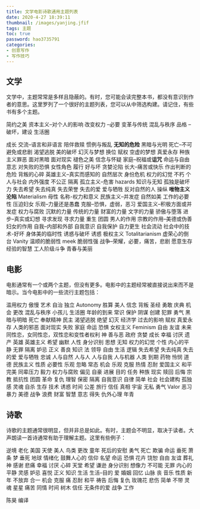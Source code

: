 ```yaml
---
title: 文学电影诗歌通用主题列表
date: 2020-4-27 18:39:11
thumbnail: /images/yanjing.jfif
tags: 主题
toc: true
password: hao3735791
categories:
- 创意写作
- 写作技巧
---
```


## 文学

文学中，主题常常是多样且隐蔽的。有时，您可能会读完整本书，都没有意识到作者的意思。这里罗列了一个很好的主题列表，您可以从中筛选构建。请记住，有些书有多个主题。

简约之美
资本主义–对个人的影响
改变权力 –必要
变革与传统
混乱与秩序
品格 –破坏，建设
生活圈
<!-- more -->
成长
交流–语言和非语言
陪伴救赎
惯例与叛乱
**无知的危险**
黑暗与光明
死亡–不可避免或悲剧
渴望逃脱
美的破坏
幻灭与梦想
换位
赋权
空虚的梦想
真爱永存
种族主义罪恶
面对黑暗
面对现实
褪色之美
信念与怀疑
家庭–祝福或**诅咒**
命运与自由意志
对失败的恐惧
女性角色
履行
好与坏
贪婪沦陷
长大–痛苦或快乐
作出判断的危险
背叛的心碎
英雄主义–真实而感知的
自然层次
身份危机
权力的幻觉
不朽
个人与社会
内外强度
不公正
隔离
孤立主义–危害 hazards
知识与无知
孤独是破坏力 
失去希望
失去纯真
失去荣誉
失去的爱
爱与牺牲
反对自然的人
操纵
**唯物主义沦陷** Materialism
母性
名称-权力和意义
民族主义–并发症
自然如美
工作的必要性
压迫妇女
乐观–力量还是愚蠢
克服–恐惧，虚弱，恶习
爱国主义–积极方面或并发症
权力与腐败
沉默的力量
传统的力量
财富的力量
文字的力量
骄傲与堕落
进步–真实或幻想
寻求发现
寻求力量
重生
团圆
男人的作用
宗教的作用–美德或伪善
妇女的作用
自我–内部和外部
自我意识
自我保护
自力更生
社会流动
社会中的技术-好坏
身体美的临时性
诱惑与破坏 诱惑
极权主义 Totalitarianism
虚荣心的倒台 Vanity
温顺的脆弱性 meek
脆弱性强
战争–荣耀，必要，痛苦，悲剧
愿意生存
经验的智慧
工人阶级斗争
青春与美丽

## 电影

电影通常有一个或两个主题，但没有更多。电影中的主题经常被直接说出来而不是暗示。当今电影中的一些流行主题包括：

滥用权力
傲慢
艺术
自治 独立 Autonomy
胜算
美人
信念
背叛
圣经
勇敢
庆典
机会
更改
混乱与秩序
小孩儿
生活圈
年龄的到来
常识
保护
阴谋
创建
犯罪
勇气
黑暗与明暗
死亡
奉献精神
民主
渴望逃脱
绝望
幻灭
经济学
过去的影响
赋权
真爱永存
人类的邪恶
面对现实
失败
家庭
命运
恐惧
女权主义 Feminism
自由
友谊
未来
同性恋，女同性恋，双性恋和变性者权利
神
善与恶
政府
贪婪
成长
幸福
讨厌
遗产
英雄
英雄主义
希望
幽默
人性
身分识别
思想
无知
权力的幻觉
个性
内心的平静
无罪
隔离
妒忌
正义
善良
知识
法
领导
自由
生活
逻辑
失去希望
失去纯真
失去的爱
爱与牺牲
忠诚
人与自然
人与人
人与自我
人与机器
人类
到期
药物
怜悯
道德
民族主义
性质
必要性
乐观
忽略
常态
机会
乐观
克服
热情
忍耐
爱国主义
和平
完美
同辈压力
毅力
权力与腐败
偏见
自豪
进展
目的
任务
种族
现实
赎回
后悔
宗教
抵抗性
团圆
革命
复仇
理智
保密
隔离
自我意识
自律
简单
社会
社会建构
孤独感
灵魂
自杀
生存
技术
诱惑
时间
公差
旅行
信任
真相
宇宙
无私
勇气 Valor
恶习
暴力
美德
战争
浪费
财富
智慧
意志
得失
仇外心理
年青

## 诗歌

诗歌的主题通常很明显，但并非总是如此。有时，主题会不明显，取决于读者。大声朗读一首诗通常有助于理解主题。这里有些例子：

逆境
老化
美国
天使
美人
鸟类
更改
童年
死后的安慰
勇气
死亡
欺骗
命运
垂死
萧条
梦
垂死
地球
情绪化
鼓舞人心的
信仰
名望
命运
恐惧
花卉
饶恕
自由
友谊
葬礼
神
感谢
悲痛
幸福
讨厌
心碎
天堂
希望
谦逊
身分识别
想像力
不可能
无罪
内心的平静
灵感
妒忌
喜悦
正义
知识
生活
生活–目的
爱
婚姻
回忆
山脉
丧
音乐
性质
新年
不放弃
合一
机会
克服
痛
忍耐
和平
祷告
后悔
复仇
玫瑰花
悲伤
简单
不带
灵魂
星星
痛苦
同情
时间
树木
信任
无条件的爱
战争
工作

陈昊 编译